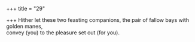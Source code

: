 +++
title = "29"

+++
Hither let these two feasting companions, the pair of fallow bays with  golden manes,  
convey (you) to the pleasure set out (for you).  